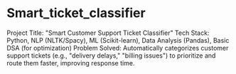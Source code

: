 # Smart_ticket_classifier
Project Title: "Smart Customer Support Ticket Classifier" Tech Stack: Python, NLP (NLTK/Spacy), ML (Scikit-learn), Data Analysis (Pandas), Basic DSA (for optimization)  Problem Solved: Automatically categorizes customer support tickets (e.g., "delivery delays," "billing issues") to prioritize and route them faster, improving response time.
